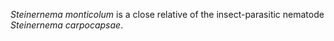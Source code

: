 [//]: # (Created by ./bin/manage_files.pl from ./species/Steinernema_monticolum/Steinernema_monticolum.about.html on Thu Jun 11 13:45:52 2020)
_Steinernema monticolum_ is a close relative of the insect-parasitic nematode _Steinernema carpocapsae_.
